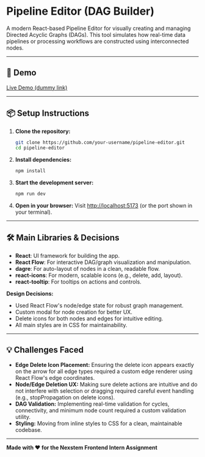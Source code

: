 # Pipeline Editor (DAG Builder)

A modern React-based Pipeline Editor for visually creating and managing Directed Acyclic Graphs (DAGs). This tool simulates how real-time data pipelines or processing workflows are constructed using interconnected nodes.

---

## 🚀 Demo

[Live Demo (dummy link)](https://your-demo-url.com)

---

## 📦 Setup Instructions

1. **Clone the repository:**
   ```sh
   git clone https://github.com/your-username/pipeline-editor.git
   cd pipeline-editor
   ```
2. **Install dependencies:**
   ```sh
   npm install
   ```
3. **Start the development server:**
   ```sh
   npm run dev
   ```
4. **Open in your browser:**
   Visit [http://localhost:5173](http://localhost:5173) (or the port shown in your terminal).

---

## 🛠️ Main Libraries & Decisions

- **React**: UI framework for building the app.
- **React Flow**: For interactive DAG/graph visualization and manipulation.
- **dagre**: For auto-layout of nodes in a clean, readable flow.
- **react-icons**: For modern, scalable icons (e.g., delete, add, layout).
- **react-tooltip**: For tooltips on actions and controls.

**Design Decisions:**
- Used React Flow's node/edge state for robust graph management.
- Custom modal for node creation for better UX.
- Delete icons for both nodes and edges for intuitive editing.
- All main styles are in CSS for maintainability.

---


## 💡 Challenges Faced

- **Edge Delete Icon Placement:** Ensuring the delete icon appears exactly on the arrow for all edge types required a custom edge renderer using React Flow's edge coordinates.
- **Node/Edge Deletion UX:** Making sure delete actions are intuitive and do not interfere with selection or dragging required careful event handling (e.g., stopPropagation on delete icons).
- **DAG Validation:** Implementing real-time validation for cycles, connectivity, and minimum node count required a custom validation utility.
- **Styling:** Moving from inline styles to CSS for a clean, maintainable codebase.

---
**Made with ❤️ for the Nexstem Frontend Intern Assignment**
